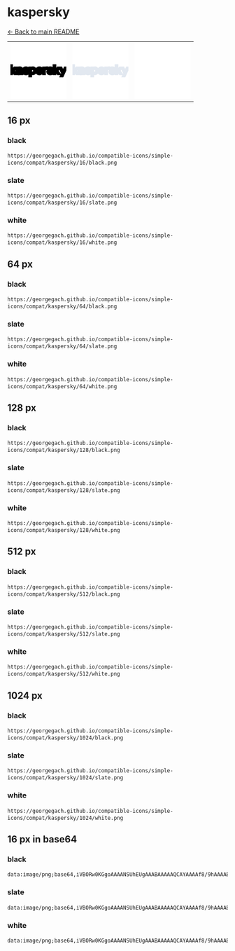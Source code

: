 # kaspersky

[← Back to main README](../../README.md)

<table><tr>
  <td><img src="./128/black.png" width="128" alt="kaspersky black icon" /></td>
  <td><img src="./128/slate.png" width="128" alt="kaspersky slate icon" /></td>
  <td><img src="./128/white.png" width="128" alt="kaspersky white icon" /></td>
</tr></table>

## 16 px

### black
```
https://georgegach.github.io/compatible-icons/simple-icons/compat/kaspersky/16/black.png
```

### slate
```
https://georgegach.github.io/compatible-icons/simple-icons/compat/kaspersky/16/slate.png
```

### white
```
https://georgegach.github.io/compatible-icons/simple-icons/compat/kaspersky/16/white.png
```

## 64 px

### black
```
https://georgegach.github.io/compatible-icons/simple-icons/compat/kaspersky/64/black.png
```

### slate
```
https://georgegach.github.io/compatible-icons/simple-icons/compat/kaspersky/64/slate.png
```

### white
```
https://georgegach.github.io/compatible-icons/simple-icons/compat/kaspersky/64/white.png
```

## 128 px

### black
```
https://georgegach.github.io/compatible-icons/simple-icons/compat/kaspersky/128/black.png
```

### slate
```
https://georgegach.github.io/compatible-icons/simple-icons/compat/kaspersky/128/slate.png
```

### white
```
https://georgegach.github.io/compatible-icons/simple-icons/compat/kaspersky/128/white.png
```

## 512 px

### black
```
https://georgegach.github.io/compatible-icons/simple-icons/compat/kaspersky/512/black.png
```

### slate
```
https://georgegach.github.io/compatible-icons/simple-icons/compat/kaspersky/512/slate.png
```

### white
```
https://georgegach.github.io/compatible-icons/simple-icons/compat/kaspersky/512/white.png
```

## 1024 px

### black
```
https://georgegach.github.io/compatible-icons/simple-icons/compat/kaspersky/1024/black.png
```

### slate
```
https://georgegach.github.io/compatible-icons/simple-icons/compat/kaspersky/1024/slate.png
```

### white
```
https://georgegach.github.io/compatible-icons/simple-icons/compat/kaspersky/1024/white.png
```

## 16 px in base64

### black
```
data:image/png;base64,iVBORw0KGgoAAAANSUhEUgAAABAAAAAQCAYAAAAf8/9hAAAABmJLR0QA/wD/AP+gvaeTAAAAi0lEQVQ4je3QKw7CUBCF4e8WUxBtJRjAsAXWhWQxGFaBJ1gMCQkOjyU8U1rMFQ0GB6a/msmZ1xla/k8HKxzQxwUTDFDgjBGGGCPHBjv0kAdUqJHgjjQOf+AVC+uodaP2jH1l8nFR2ogrhEa+bcQBJxwDpsjititKLDDHOloqsI92MtywxOzbj1p+wRtCLRvZfyPwCAAAAABJRU5ErkJggg==
```

### slate
```
data:image/png;base64,iVBORw0KGgoAAAANSUhEUgAAABAAAAAQCAYAAAAf8/9hAAAABmJLR0QA/wD/AP+gvaeTAAAAx0lEQVQ4je3QMUpDURSE4X/OfUg0JlhYilbuwQ25BbFwKTauwNLe3tIuEEhjiM1TISaP+85YJKS2EZt81cBhGDiw9/80e2ufbO7cOIeqk2WN8wiVqM26bUfT49OPs4JHdgzS8SX6R+zrpHmP0neazdsEDARoBR4A2KxD9IYjwIKV4XC729lOiRps2xubMkCIBLS72C+7LBTyQjBtZF05PI50b8Uy0xW4p+hW3eezDoaX7nUSWV5r5EWRx0LfWA+16OYv/7v3Wz9wgVuEjqZvyQAAAABJRU5ErkJggg==
```

### white
```
data:image/png;base64,iVBORw0KGgoAAAANSUhEUgAAABAAAAAQCAYAAAAf8/9hAAAABmJLR0QA/wD/AP+gvaeTAAAAj0lEQVQ4je3QMQ5BURCF4e/SICEWIFS2YEd6pcJSNFag1OuVOomeUsLzwhvNLV5UGtH4q5mckzknw5/fkyJigwUqHDBEE3ccMUAXLVywxhRnlCkiKgQaKLJRPvBEJ+sF2lkrc+Cj8daoVZsrpNq+qzfHCccUERP0ctoVDywxxxZj9LHHKHtvWGH2yZ/+fJsXYHwn+fbkCGEAAAAASUVORK5CYII=
```

